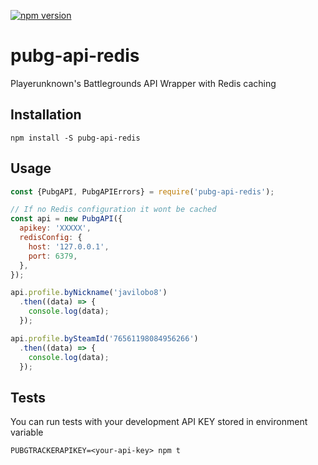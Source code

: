 [![npm version](https://badge.fury.io/js/pubg-api-redis.svg)](https://badge.fury.io/js/pubg-api-redis)

# pubg-api-redis

Playerunknown's Battlegrounds API Wrapper with Redis caching

## Installation

```
npm install -S pubg-api-redis
```

## Usage

```javascript
const {PubgAPI, PubgAPIErrors} = require('pubg-api-redis');

// If no Redis configuration it wont be cached
const api = new PubgAPI({
  apikey: 'XXXXX',
  redisConfig: {
    host: '127.0.0.1',
    port: 6379,
  },
});

api.profile.byNickname('javilobo8')
  .then((data) => {
    console.log(data);
  });

api.profile.bySteamId('76561198084956266')
  .then((data) => {
    console.log(data);
  });

```

## Tests

You can run tests with your development API KEY stored in environment variable
```
PUBGTRACKERAPIKEY=<your-api-key> npm t
```

